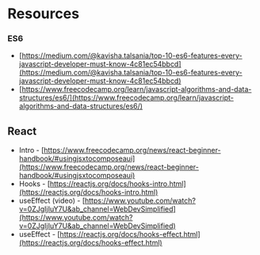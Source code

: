 # Resources

### ES6
- [https://medium.com/@kavisha.talsania/top-10-es6-features-every-javascript-developer-must-know-4c81ec54bbcd](https://medium.com/@kavisha.talsania/top-10-es6-features-every-javascript-developer-must-know-4c81ec54bbcd)
- [https://www.freecodecamp.org/learn/javascript-algorithms-and-data-structures/es6/](https://www.freecodecamp.org/learn/javascript-algorithms-and-data-structures/es6/)

## React
- Intro - [https://www.freecodecamp.org/news/react-beginner-handbook/#usingjsxtocomposeaui](https://www.freecodecamp.org/news/react-beginner-handbook/#usingjsxtocomposeaui)
- Hooks - [https://reactjs.org/docs/hooks-intro.html](https://reactjs.org/docs/hooks-intro.html)
- useEffect (video) - [https://www.youtube.com/watch?v=0ZJgIjIuY7U&ab_channel=WebDevSimplified](https://www.youtube.com/watch?v=0ZJgIjIuY7U&ab_channel=WebDevSimplified)
- useEffect - [https://reactjs.org/docs/hooks-effect.html](https://reactjs.org/docs/hooks-effect.html)